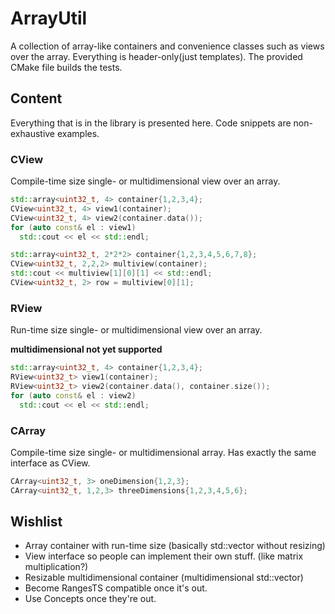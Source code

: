 # ArrayUtil
A collection of array-like containers and convenience classes such as views over the array. Everything is header-only(just templates). The provided CMake file builds the tests.


## Content
Everything that is in the library is presented here. Code snippets are non-exhaustive examples.

### CView
Compile-time size single- or multidimensional view over an array.

```c++
std::array<uint32_t, 4> container{1,2,3,4};
CView<uint32_t, 4> view1(container);
CView<uint32_t, 4> view2(container.data());
for (auto const& el : view1)
  std::cout << el << std::endl;
```

```c++
std::array<uint32_t, 2*2*2> container{1,2,3,4,5,6,7,8};
CView<uint32_t, 2,2,2> multiview(container);
std::cout << multiview[1][0][1] << std::endl;
CView<uint32_t, 2> row = multiview[0][1];
```

### RView
Run-time size single- or multidimensional view over an array.

**multidimensional not yet supported**
```c++
std::array<uint32_t, 4> container{1,2,3,4};
RView<uint32_t> view1(container);
RView<uint32_t> view2(container.data(), container.size());
for (auto const& el : view2)
  std::cout << el << std::endl;
```

### CArray
Compile-time size single- or multidimensional array. Has exactly the same interface as CView.
```c++
CArray<uint32_t, 3> oneDimension{1,2,3};
CArray<uint32_t, 1,2,3> threeDimensions{1,2,3,4,5,6};
```

## Wishlist
- Array container with run-time size (basically std::vector without resizing)
- View interface so people can implement their own stuff. (like matrix multiplication?)
- Resizable multidimensional container (multidimensional std::vector)
- Become RangesTS compatible once it's out.
- Use Concepts once they're out.
